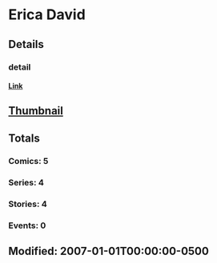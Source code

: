 # Erica  David 
## Details
### detail
#### [Link](http://marvel.com/comics/creators/923/erica_david?utm_campaign=apiRef&utm_source=225578a89fc76f3d20fbffda5d17a88d)
## [Thumbnail](http://i.annihil.us/u/prod/marvel/i/mg/b/40/image_not_available.jpg)
## Totals
### Comics: 5
### Series: 4
### Stories: 4
### Events: 0
## Modified: 2007-01-01T00:00:00-0500